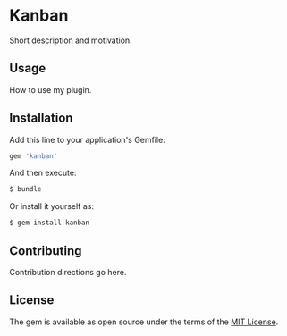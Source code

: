 # Kanban
Short description and motivation.

## Usage
How to use my plugin.

## Installation
Add this line to your application's Gemfile:

```ruby
gem 'kanban'
```

And then execute:
```bash
$ bundle
```

Or install it yourself as:
```bash
$ gem install kanban
```

## Contributing
Contribution directions go here.

## License
The gem is available as open source under the terms of the [MIT License](http://opensource.org/licenses/MIT).
